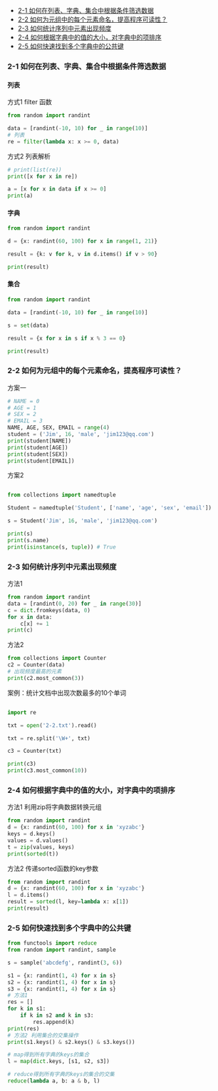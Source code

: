 - [2-1 如何在列表、字典、集合中根据条件筛选数据](#2-1-%E5%A6%82%E4%BD%95%E5%9C%A8%E5%88%97%E8%A1%A8%E5%AD%97%E5%85%B8%E9%9B%86%E5%90%88%E4%B8%AD%E6%A0%B9%E6%8D%AE%E6%9D%A1%E4%BB%B6%E7%AD%9B%E9%80%89%E6%95%B0%E6%8D%AE)
- [2-2 如何为元组中的每个元素命名，提高程序可读性？](#2-2-%E5%A6%82%E4%BD%95%E4%B8%BA%E5%85%83%E7%BB%84%E4%B8%AD%E7%9A%84%E6%AF%8F%E4%B8%AA%E5%85%83%E7%B4%A0%E5%91%BD%E5%90%8D%E6%8F%90%E9%AB%98%E7%A8%8B%E5%BA%8F%E5%8F%AF%E8%AF%BB%E6%80%A7)
- [2-3 如何统计序列中元素出现频度](#2-3-%E5%A6%82%E4%BD%95%E7%BB%9F%E8%AE%A1%E5%BA%8F%E5%88%97%E4%B8%AD%E5%85%83%E7%B4%A0%E5%87%BA%E7%8E%B0%E9%A2%91%E5%BA%A6)
- [2-4 如何根据字典中的值的大小，对字典中的项排序](#2-4-%E5%A6%82%E4%BD%95%E6%A0%B9%E6%8D%AE%E5%AD%97%E5%85%B8%E4%B8%AD%E7%9A%84%E5%80%BC%E7%9A%84%E5%A4%A7%E5%B0%8F%E5%AF%B9%E5%AD%97%E5%85%B8%E4%B8%AD%E7%9A%84%E9%A1%B9%E6%8E%92%E5%BA%8F)
- [2-5 如何快速找到多个字典中的公共键](#2-5-%E5%A6%82%E4%BD%95%E5%BF%AB%E9%80%9F%E6%89%BE%E5%88%B0%E5%A4%9A%E4%B8%AA%E5%AD%97%E5%85%B8%E4%B8%AD%E7%9A%84%E5%B7%A5%E5%85%B1%E5%BB%BA)

### 2-1 如何在列表、字典、集合中根据条件筛选数据
#### 列表
方式1 filter 函数
```python
from random import randint

data = [randint(-10, 10) for _ in range(10)]
# 列表
re = filter(lambda x: x >= 0, data)
```
方式2 列表解析
```python
# print(list(re))
print([x for x in re])

a = [x for x in data if x >= 0]
print(a)

```
#### 字典
```python
from random import randint

d = {x: randint(60, 100) for x in range(1, 21)}

result = {k: v for k, v in d.items() if v > 90}

print(result)

```
#### 集合
```python
from random import randint

data = [randint(-10, 10) for _ in range(10)]

s = set(data)

result = {x for x in s if x % 3 == 0}

print(result)
```

### 2-2 如何为元组中的每个元素命名，提高程序可读性？
方案一
```python
# NAME = 0
# AGE = 1
# SEX = 2
# EMAIL = 3
NAME, AGE, SEX, EMAIL = range(4)
student = ('Jim', 16, 'male', 'jim123@qq.com')
print(student[NAME])
print(student[AGE])
print(student[SEX])
print(student[EMAIL])
```
方案2
```python

from collections import namedtuple

Student = namedtuple('Student', ['name', 'age', 'sex', 'email'])

s = Student('Jim', 16, 'male', 'jim123@qq.com')

print(s)
print(s.name)
print(isinstance(s, tuple)) # True

```
### 2-3 如何统计序列中元素出现频度
方法1
```python
from random import randint
data = [randint(0, 20) for _ in range(30)]
c = dict.fromkeys(data, 0)
for x in data:
    c[x] += 1
print(c)
```
方法2
```python
from collections import Counter
c2 = Counter(data)
# 出现频度最高的元素
print(c2.most_common(3))
```

案例：统计文档中出现次数最多的10个单词
```python

import re

txt = open('2-2.txt').read()

txt = re.split('\W+', txt)

c3 = Counter(txt)

print(c3)
print(c3.most_common(10))
```
###  2-4 如何根据字典中的值的大小，对字典中的项排序
方法1 利用zip将字典数据转换元组
```python
from random import randint
d = {x: randint(60, 100) for x in 'xyzabc'}
keys = d.keys()
values = d.values()
t = zip(values, keys)
print(sorted(t))
```
方法2 传递sorted函数的key参数
```python
from random import randint
d = {x: randint(60, 100) for x in 'xyzabc'}
l = d.items()
result = sorted(l, key=lambda x: x[1])
print(result)
```

###  2-5 如何快速找到多个字典中的公共键
```python
from functools import reduce
from random import randint, sample

s = sample('abcdefg', randint(3, 6))

s1 = {x: randint(1, 4) for x in s}
s2 = {x: randint(1, 4) for x in s}
s3 = {x: randint(1, 4) for x in s}
# 方法1
res = []
for k in s1:
    if k in s2 and k in s3:
        res.append(k)
print(res)
# 方法2 利用集合的交集操作
print(s1.keys() & s2.keys() & s3.keys())

# map得到所有字典的keys的集合
l = map(dict.keys, [s1, s2, s3])

# reduce得到所有字典的keys的集合的交集
reduce(lambda a, b: a & b, l)
```